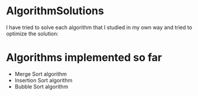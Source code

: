 # AlgorithmSolutions
I have tried to solve each algorithm that I studied in my own way and tried to optimize the solution:

# Algorithms implemented so far

* Merge Sort algorithm
* Insertion Sort algorithm
* Bubble Sort algorithm


